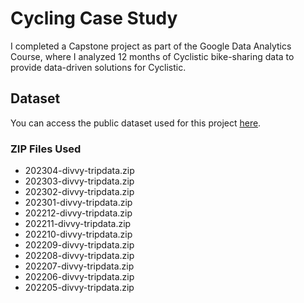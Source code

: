 # Cycling Case Study

I completed a Capstone project as part of the Google Data Analytics Course, where I analyzed 12 months of Cyclistic bike-sharing data to provide data-driven solutions for Cyclistic.

## Dataset
You can access the public dataset used for this project [here](https://divvy-tripdata.s3.amazonaws.com/index.html).

### ZIP Files Used
- 202304-divvy-tripdata.zip
- 202303-divvy-tripdata.zip
- 202302-divvy-tripdata.zip
- 202301-divvy-tripdata.zip
- 202212-divvy-tripdata.zip
- 202211-divvy-tripdata.zip
- 202210-divvy-tripdata.zip
- 202209-divvy-tripdata.zip
- 202208-divvy-tripdata.zip
- 202207-divvy-tripdata.zip
- 202206-divvy-tripdata.zip
- 202205-divvy-tripdata.zip
